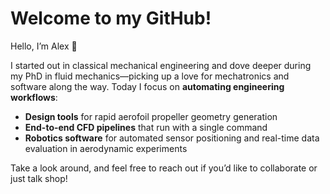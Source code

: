 # Welcome to my GitHub!

Hello, I’m Alex 👋

I started out in classical mechanical engineering and dove deeper during my PhD in fluid mechanics—picking up a love for mechatronics and software along the way. Today I focus on **automating engineering workflows**:

- **Design tools** for rapid aerofoil propeller geometry generation  
- **End-to-end CFD pipelines** that run with a single command  
- **Robotics software** for automated sensor positioning and real-time data evaluation in aerodynamic experiments  

Take a look around, and feel free to reach out if you’d like to collaborate or just talk shop!
